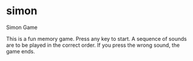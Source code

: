 # simon
Simon Game

This is a fun memory game. Press any key to start.
A sequence of sounds are to be played in the correct order. If you press the wrong sound, the game ends.
